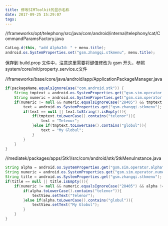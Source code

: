 ```yaml
---
title: 修改SIMToolkit的显示名称
date: 2017-09-25 15:29:07
tags:
---
```

//frameworks/opt/telephony/src/java/com/android/internal/telephony/cat/CommandParamsFactory.java
``` Java
CatLog.d(this, "add AlphaId: " + menu.title);
android.os.SystemProperties.set("gsm.zhangqi.stkmenu", menu.title);        //添加这一行代码将 menu.title
```
保存到 build.prop 文件中，注意这里需要将键值修改为 gsm 开头，参照system/core/init/property_service.c文件

//frameworks/base/core/java/android/app/ApplicationPackageManager.java
``` Java
if(packageName.equalsIgnoreCase("com.android.stk")) {
    String tmptext = android.os.SystemProperties.get("gsm.sim.operator.alpha");
    String numeric = android.os.SystemProperties.get("gsm.sim.operator.numeric");
    if(numeric != null && numeric.equalsIgnoreCase("28405") && tmptext != null && !tmptext.isEmpty() ){
        text = android.os.SystemProperties.get("gsm.zhangqi.stkmenu");            //添加一个判断
        if(text == null || text.toString().isEmpty()){
            if(tmptext.toLowerCase().contains("telenor")){
                text = "Telenor";
            }else if(tmptext.toLowerCase().contains("globul")){
                text = "My Globul";
            }
        }
    }
}
```

//mediatek/packages/apps/Stk1/src/com/android/stk/StkMenuInstance.java
``` Java
String alpha = android.os.SystemProperties.get("gsm.sim.operator.alpha");
String numeric = android.os.SystemProperties.get("gsm.sim.operator.numeric");
String title = android.os.SystemProperties.get("gsm.zhangqi.stkmenu");            //添加一个判断
if(title == null || title.isEmpty()){
    if(numeric != null && numeric.equalsIgnoreCase("28405") && alpha != null && !alpha.isEmpty() ){
        if(alpha.toLowerCase().contains("telenor")){
            textView.setText("Telenor");
        }else if(alpha.toLowerCase().contains("globul")){
            textView.setText("My Globul");
        }
    }
}
```